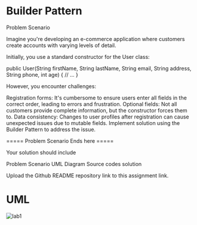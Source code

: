 # Builder Pattern

Problem Scenario

Imagine you're developing an e-commerce application where customers create accounts with varying levels of detail.

Initially, you use a standard constructor for the User class:

public User(String firstName, String lastName, String email,
           String address, String phone, int age) {
     // ...
}

However, you encounter challenges:

Registration forms: It's cumbersome to ensure users enter all fields in the correct order, leading to errors and frustration.
Optional fields: Not all customers provide complete information, but the constructor forces them to.
Data consistency: Changes to user profiles after registration can cause unexpected issues due to mutable fields.
Implement solution using the Builder Pattern to address the issue.

===== Problem Scenario Ends here =====

Your solution should include

Problem Scenario
UML Diagram
Source codes solution
 
Upload the Github README repository link to this assignment link.

# UML

![lab1](https://github.com/madedios/builderpattern/assets/77655167/b7892483-5877-4f85-9628-f9d0289125e7)

